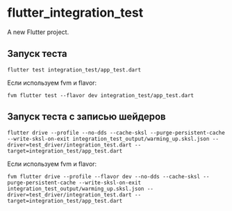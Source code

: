 # flutter_integration_test

A new Flutter project.

## Запуск теста

```shell
flutter test integration_test/app_test.dart
```

Если используем fvm и flavor:

```shell
fvm flutter test --flavor dev integration_test/app_test.dart
```

## Запуск теста с записью шейдеров
```shell
flutter drive --profile --no-dds --cache-sksl --purge-persistent-cache --write-sksl-on-exit integration_test_output/warming_up.sksl.json --driver=test_driver/integration_test.dart --target=integration_test/app_test.dart
```

Если используем fvm и flavor:

```shell
fvm flutter drive --profile --flavor dev --no-dds --cache-sksl --purge-persistent-cache --write-sksl-on-exit integration_test_output/warming_up.sksl.json --driver=test_driver/integration_test.dart --target=integration_test/app_test.dart
```